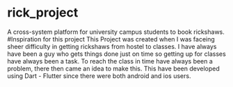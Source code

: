 # rick_project
A cross-system platform for university campus students to book rickshaws.
#Inspiration for this project
This Project was created when I was faceing sheer difficulty in getting rickshaws from hostel to classes. 
I have always have been a guy who gets things done just on time so getting up for classes have always been a task. To reach the class in time have always been a problem, there then came an idea to make this.
This have been developed using Dart - Flutter since there were both android and ios users.
